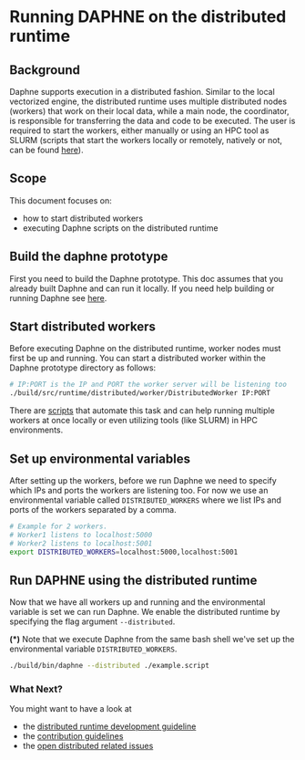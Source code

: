 <!--
Copyright 2021 The DAPHNE Consortium

Licensed under the Apache License, Version 2.0 (the "License");>
you may not use this file except in compliance with the License.
You may obtain a copy of the License at

    http://www.apache.org/licenses/LICENSE-2.0

Unless required by applicable law or agreed to in writing, software
distributed under the License is distributed on an "AS IS" BASIS,
WITHOUT WARRANTIES OR CONDITIONS OF ANY KIND, either express or implied.
See the License for the specific language governing permissions and
limitations under the License.
-->

# Running DAPHNE on the distributed runtime

## Background

Daphne supports execution in a distributed fashion. Similar to the local vectorized engine, the distributed runtime
uses multiple distributed nodes (workers) that work on their local data, while a main node, the coordinator, is responsible
for transferring the data and code to be executed. The user is required to start the workers, either manually or using an 
HPC tool as SLURM (scripts that start the workers locally or remotely, natively or not, can be found [here](https://github.com/daphne-eu/daphne/tree/main/deploy)). 
<!-- TODO: add link to documentation. -->

##  Scope

This document focuses on:
- how to start distributed workers
- executing Daphne scripts on the distributed runtime


## Build the daphne prototype

First you need to build the Daphne prototype. This doc assumes that you already built Daphne and can run it locally. If 
you need help building or running Daphne see [here](https://github.com/daphne-eu/daphne/blob/main/doc/GettingStarted.md).

## Start distributed workers

Before executing Daphne on the distributed runtime, worker nodes must first be up and running. You can start a distributed worker within the Daphne prototype directory as follows:

```bash
# IP:PORT is the IP and PORT the worker server will be listening too
./build/src/runtime/distributed/worker/DistributedWorker IP:PORT 
```

There are [scripts](https://github.com/daphne-eu/daphne/tree/main/deploy) that automate this task and can help running multiple workers at once 
locally or even utilizing tools (like SLURM) in HPC environments.

## Set up environmental variables

After setting up the workers, before we run Daphne we need to specify which IPs 
and ports the workers are listening too. For now we use an environmental variable called 
`DISTRIBUTED_WORKERS` where we list IPs and ports of the workers separated by a comma.

```bash
# Example for 2 workers.
# Worker1 listens to localhost:5000
# Worker2 listens to localhost:5001
export DISTRIBUTED_WORKERS=localhost:5000,localhost:5001
```

## Run DAPHNE using the distributed runtime

Now that we have all workers up and running and the environmental variable is set we can run Daphne. We enable the distributed runtime by specifying the flag argument `--distributed`.

**(*)** Note that we execute Daphne from the same bash shell we've set up the environmental variable  `DISTRIBUTED_WORKERS`.

```bash
./build/bin/daphne --distributed ./example.script
```

### What Next?

You might want to have a look at
- the [distributed runtime development guideline](/doc/development/ExtendingDistributedRuntime.md)
- the [contribution guidelines](/CONTRIBUTING.md)
- the [open distributed related issues](https://github.com/daphne-eu/daphne/issues?q=is%3Aopen+is%3Aissue+label%3ADistributed)